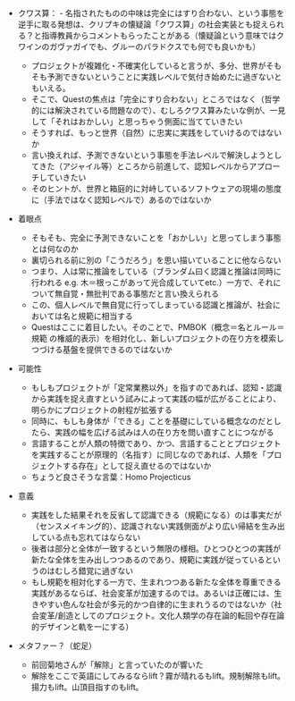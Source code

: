 - クワス算：
		- 名指されたものの中味は完全にはすり合わない、という事態を逆手に取る発想は、クリプキの懐疑論「クワス算」の社会実装とも捉えられる？と指導教員からコメントもらったことがある（懐疑論という意味ではクワインのガヴァガイでも、グルーのパラドクスでも何でも良いかも）
	- プロジェクトが複雑化・不確実化していると言うが、多分、世界がそもそも予測できないということに実践レベルで気付き始めたに過ぎないともいえる。
	- そこで、Questの焦点は「完全にすり合わない」ところではなく（哲学的には解決されている問題なので）、むしろクワス算みたいな例が、一見して「それはおかしい」と思っちゃう側面に当てていきたい
	- そうすれば、もっと世界（自然）に忠実に実践をしていけるのではないか
	- 言い換えれば、予測できないという事態を手法レベルで解決しようとしてきた（アジャイル等）ところから前進して、認知レベルからアプローチしていきたい
	- そのヒントが、世界と箱庭的に対峙しているソフトウェアの現場の態度に（手法ではなく認知レベルで）あるのではないか

- 着眼点
	- そもそも、完全に予測できないことを「おかしい」と思ってしまう事態とは何なのか
	- 裏切られる前に別の「こうだろう」を思い描いていることに他ならない
	- つまり、人は常に推論をしている（ブランダム曰く認識と推論は同時に行われる e.g. 木＝根っこがあって光合成していてetc.）一方で、それについて無自覚・無批判である事態だと言い換えられる
	- この、個人レベルで無自覚に行ってしまっている認識と推論が、社会においては名と規範に相当する
	- Questはここに着目したい。そのことで、PMBOK（概念＝名とルール＝規範 の権威的表示）を相対化し、新しいプロジェクトの在り方を模索しつづける基盤を提供できるのではないか

- 可能性
	- もしもプロジェクトが「定常業務以外」を指すのであれば、認知・認識から実践を捉え直すという試みによって実践の幅が広がることにより、明らかにプロジェクトの射程が拡張する
	- 同時に、もしも身体が「できる」ことを基礎にしている概念なのだとしたら、実践の幅を広げる試みは人の在り方を問い直すことにつながる
	- 言語することが人類の特徴であり、かつ、言語することとプロジェクトを実践することが原理的（名指す）に同じなのであれば、人類を「プロジェクトする存在」として捉え直せるのではないか
	- ちょうど良さそうな言葉：Homo Projecticus

- 意義
	- 実践をした結果それを反省して認識できる（規範になる）のは事実だが（センスメイキング的）、認識されない実践側面がより広い帰結を生み出している点も忘れてはならない
	- 後者は部分と全体が一致するという無限の様相。ひとつひとつの実践が新たな全体を生み出しつつあるのであり、規範に実践が従っているというのはむしろ錯覚に過ぎない
	- もし規範を相対化する一方で、生まれつつある新たな全体を尊重できる実践があるならば、社会変革が加速するのでは。あるいは正確には、生きやすい色んな社会が多元的かつ自律的に生まれうるのではないか（社会変革/創造としてのプロジェクト。文化人類学の存在論的転回や存在論的デザインと軌を一にする）

- メタファー？（蛇足）
	- 前回菊地さんが「解除」と言っていたのが響いた
	- 解除をここで英語にしてみるならlift？霧が晴れるもlift。規制解除もlift。揚力もlift。山頂目指すのもlift。